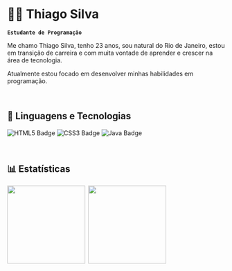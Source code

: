 # 👨‍💻 Thiago Silva

**`Estudante de Programação`**

Me chamo Thiago Silva, tenho 23 anos, sou natural do Rio de Janeiro, estou em transição de carreira e com muita vontade de aprender e crescer na área de tecnologia.

Atualmente estou focado em desenvolver minhas habilidades em programação.

<br/>

## 🤖 Linguagens e Tecnologias

![HTML5 Badge](https://img.shields.io/badge/-HTML5-orange?logo=html5&logoColor=white&style=for-the-badge)
![CSS3 Badge](https://img.shields.io/badge/-CSS3-5188FE?logo=css3&logoColor=white&style=for-the-badge)
![Java Badge](https://img.shields.io/badge/Java-ED8B00?style=for-the-badge&logo=openjdk&logoColor=white)

<br/>

## 📊 Estatísticas

<img height="180px" src="https://github-readme-stats.vercel.app/api?username=thiago-sbs&show_icons=true&theme=tokyonight&locale=pt-br">&ensp;<img height="180px" src="https://github-readme-stats.vercel.app/api/top-langs/?username=thiago-sbs&layout=compact&theme=tokyonight&custom_title=Tecnologias">
